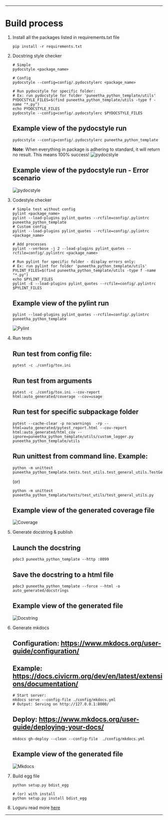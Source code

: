 <!--BEGIN-->
---

# Build process

1. Install all the packages listed in requirements.txt file
    ```shell
    pip install -r requirements.txt
    ```

2. Docstring style checker
    ```shell
    # Simple
    pydocstyle <package_name>
    
    # Config
    pydocstyle --config=config/.pydocstylerc <package_name>
    
    # Run pydocstyle for specific folder:
    # Ex: run pydocstyle for folder 'puneetha_python_template/utils'
    PYDOCSTYLE_FILES=$(find puneetha_python_template/utils -type f -name "*.py")
    echo PYDOCSTYLE_FILES
    pydocstyle --config=config/.pydocstylerc $PYDOCSTYLE_FILES
    
    ```
   
    ## Example view of the pydocstyle run
    ```shell
    pydocstyle --config=config/.pydocstylerc puneetha_python_template
    ```
    **Note**: When everything in package is adhering to standard, it will return no result. This means 100% success!
    ![pydocstyle](./images/pydocstyle.png)

    ## Example view of the pydocstyle run - Error scenario
    ![pydocstyle](./images/pydocstyle-error.png)

4. Codestyle checker
    ```shell
    # Simple test without config
    pylint <package_name>
    pylint --load-plugins pylint_quotes --rcfile=config/.pylintrc puneetha_python_template
    # Custom config
    pylint --load-plugins pylint_quotes --rcfile=config/.pylintrc <package_name>
    
    # Add processes
    pylint --verbose -j 2 --load-plugins pylint_quotes --rcfile=config/.pylintrc <package_name>
    
    # Run pylint for specific folder - display errors only:
    # Ex: run pylint for folder 'puneetha_python_template/utils'
    PYLINT_FILES=$(find puneetha_python_template/utils -type f -name "*.py")
    echo $PYLINT_FILES
    pylint -E --load-plugins pylint_quotes --rcfile=config/.pylintrc $PYLINT_FILES
    
    ```
   
    ## Example view of the pylint run
    ```shell
    pylint --load-plugins pylint_quotes --rcfile=config/.pylintrc puneetha_python_template
    ```
    ![Pylint](./images/pylint-terminal.png)

5. Run tests
   ## Run test from config file:
    ```shell
    pytest -c ./config/tox.ini
    ```

   ## Run test from arguments
    ```shell
    pytest -c ./config/tox.ini --cov-report html:auto_generated/coverage --cov=usage
    ```

   ## Run test for specific subpackage folder
    ```shell
    pytest --cache-clear -p no:warnings  -rp --html=auto_generated/pytest_report.html --cov-report html:auto_generated/html_cov --ignore=puneetha_python_template/utils/custom_logger.py puneetha_python_template/utils
    ``` 

   ## Run unittest from command line. Example:
    ```shell
    python -m unittest puneetha_python_template.tests.test_utils.test_general_utils.TestGeneralUtils
    ```
    (or)
    ```shell
    python -m unittest puneetha_python_template/tests/test_utils/test_general_utils.py
    ```
   
   ## Example view of the generated coverage file
   ![Coverage](./images/coverage.png)

6. Generate docstring & publish
   ## Launch the docstring
    ```shell
    pdoc3 puneetha_python_template --http :8099
    ```

   ## Save the docstring to a html file
    ```shell
    pdoc3 puneetha_python_template --force --html -o auto_generated/docstrings
    ```

   ## Example view of the generated file
   ![Docstring](./images/docstring.png)

7. Generate mkdocs
   ## Configuration: https://www.mkdocs.org/user-guide/configuration/
   ## Example: https://docs.civicrm.org/dev/en/latest/extensions/documentation/
   
   ```shell
   # Start server:
   mkdocs serve --config-file ./config/mkdocs.yml
   # Output: Serving on http://127.0.0.1:8000/
   ```
   
   ## Deploy: https://www.mkdocs.org/user-guide/deploying-your-docs/
   ```shell
   mkdocs gh-deploy --clean --config-file  ./config/mkdocs.yml
   ```
   
   ## Example view of the generated file
   ![Mkdocs](./images/mkdocs.png)

8. Build egg file
    ```shell
    python setup.py bdist_egg
   
    # (or) with install
    python setup.py install bdist_egg
    ```

9. Loguru read more [here](https://readthedocs.org/projects/loguru/downloads/pdf/latest/)

---
<!--END-->